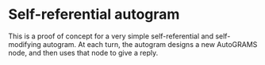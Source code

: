 # Self-referential autogram


This is a proof of concept for a very simple self-referential and self-modifying autogram. At each turn, the autogram designs a new AutoGRAMS node, and then uses that node to give a reply.